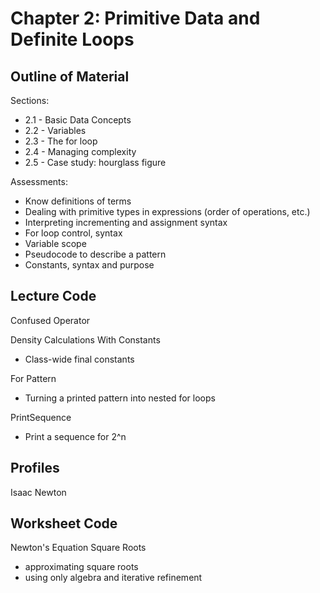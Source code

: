 # Chapter 2: Primitive Data and Definite Loops 

## Outline of Material

Sections:
* 2.1 - Basic Data Concepts
* 2.2 - Variables
* 2.3 - The for loop
* 2.4 - Managing complexity
* 2.5 - Case study: hourglass figure

Assessments:
* Know definitions of terms
* Dealing with primitive types in expressions (order of operations, etc.)
* Interpreting incrementing and assignment syntax
* For loop control, syntax
* Variable scope
* Pseudocode to describe a pattern
* Constants, syntax and purpose

## Lecture Code 

Confused Operator

Density Calculations With Constants
* Class-wide final constants

For Pattern
* Turning a printed pattern into nested for loops

PrintSequence
* Print a sequence for 2^n

## Profiles

Isaac Newton

## Worksheet Code

Newton's Equation Square Roots
* approximating square roots
* using only algebra and iterative refinement

